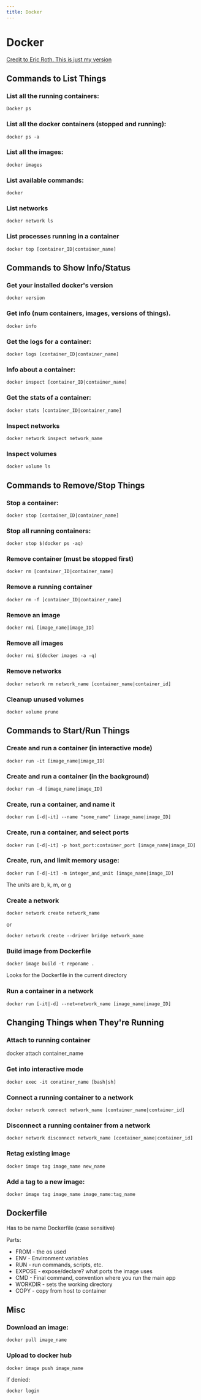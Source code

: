 ```yaml
---
title: Docker
---
```


# Docker

[Credit to Eric Roth. This is just my
version](https://github.com/lifeeric/docker-cheat-sheet)

## Commands to List Things

### List all the running containers:

```
Docker ps
```

### List all the docker containers (stopped and running):

```
docker ps -a
```

### List all the images:

```
docker images
```

### List available commands:

```
docker
```

### List networks

```
docker network ls
```

### List processes running in a container

```
docker top [container_ID|container_name]
```

## Commands to Show Info/Status

### Get your installed docker's version

```
docker version
```

### Get info (num containers, images, versions of things).

```
docker info
```

### Get the logs for a container:

```
docker logs [container_ID|container_name]
```

### Info about a container:

```
docker inspect [container_ID|container_name]
```

### Get the stats of a container:

```
docker stats [container_ID|container_name]
```

### Inspect networks

```
docker network inspect network_name
```

### Inspect volumes 

```
docker volume ls
```

## Commands to Remove/Stop Things

### Stop a container:

```
docker stop [container_ID|container_name]
```

### Stop all running containers:

```
docker stop $(docker ps -aq)
```

### Remove container (must be stopped first)

```
docker rm [container_ID|container_name]
```

### Remove a running container

```
docker rm -f [container_ID|container_name]
```

### Remove an image

```
docker rmi [image_name|image_ID]
```

### Remove all images

```
docker rmi $(docker images -a -q)
```

### Remove networks

```
docker network rm network_name [container_name|container_id]
```

### Cleanup unused volumes

```
docker volume prune
```

## Commands to Start/Run Things

### Create and run a container (in interactive mode)

```
docker run -it [image_name|image_ID]
```

### Create and run a container (in the background)

```
docker run -d [image_name|image_ID]
```

### Create, run a container, and name it

```
docker run [-d|-it] --name "some_name" [image_name|image_ID]
```

### Create, run a container, and select ports

```
docker run [-d|-it] -p host_port:container_port [image_name|image_ID]
```

### Create, run, and limit memory usage:

```
docker run [-d|-it] -m integer_and_unit [image_name|image_ID]
```

The units are b, k, m, or g


### Create a network

```
docker network create network_name
```
or
```
docker network create --driver bridge network_name
```

### Build image from Dockerfile

```
docker image build -t reponame .
```
Looks for the Dockerfile in the current directory


### Run a container in a network

```
docker run [-it|-d] --net=network_name [image_name|image_ID]
```

## Changing Things when They're Running

### Attach to running container

docker attach container_name

### Get into interactive mode

```
docker exec -it conatiner_name [bash|sh]
```

### Connect a running container to a network

```
docker network connect network_name [container_name|container_id]
```

### Disconnect a running container from a network

```
docker network disconnect network_name [container_name|container_id]
```

### Retag existing image

```
docker image tag image_name new_name
```

### Add a tag to a new image:

```
docker image tag image_name image_name:tag_name
```

## Dockerfile

Has to be name Dockerfile (case sensitive)

Parts:

- FROM - the os used
- ENV - Environment variables
- RUN - run commands, scripts, etc.
- EXPOSE - expose/declare? what ports the image uses
- CMD - Final command, convention where you run the main app
- WORKDIR - sets the working directory
- COPY - copy from host to container

## Misc 

### Download an image:

```
docker pull image_name
```

### Upload to docker hub

```
docker image push image_name
```
if denied:
```
docker login
```



